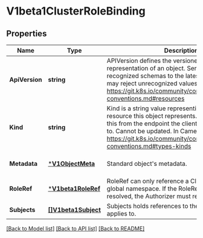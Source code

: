 # V1beta1ClusterRoleBinding

## Properties
Name | Type | Description | Notes
------------ | ------------- | ------------- | -------------
**ApiVersion** | **string** | APIVersion defines the versioned schema of this representation of an object. Servers should convert recognized schemas to the latest internal value, and may reject unrecognized values. More info: https://git.k8s.io/community/contributors/devel/api-conventions.md#resources | [optional] [default to null]
**Kind** | **string** | Kind is a string value representing the REST resource this object represents. Servers may infer this from the endpoint the client submits requests to. Cannot be updated. In CamelCase. More info: https://git.k8s.io/community/contributors/devel/api-conventions.md#types-kinds | [optional] [default to null]
**Metadata** | [***V1ObjectMeta**](v1.ObjectMeta.md) | Standard object&#39;s metadata. | [optional] [default to null]
**RoleRef** | [***V1beta1RoleRef**](v1beta1.RoleRef.md) | RoleRef can only reference a ClusterRole in the global namespace. If the RoleRef cannot be resolved, the Authorizer must return an error. | [default to null]
**Subjects** | [**[]V1beta1Subject**](v1beta1.Subject.md) | Subjects holds references to the objects the role applies to. | [default to null]

[[Back to Model list]](../README.md#documentation-for-models) [[Back to API list]](../README.md#documentation-for-api-endpoints) [[Back to README]](../README.md)


